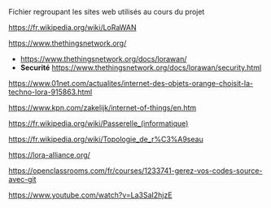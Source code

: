 Fichier regroupant les sites web utilisés au cours du projet

https://fr.wikipedia.org/wiki/LoRaWAN

https://www.thethingsnetwork.org/
- https://www.thethingsnetwork.org/docs/lorawan/
- **Securité** https://www.thethingsnetwork.org/docs/lorawan/security.html

https://www.01net.com/actualites/internet-des-objets-orange-choisit-la-techno-lora-915863.html

https://www.kpn.com/zakelijk/internet-of-things/en.htm

https://fr.wikipedia.org/wiki/Passerelle_(informatique)

https://fr.wikipedia.org/wiki/Topologie_de_r%C3%A9seau

https://lora-alliance.org/

https://openclassrooms.com/fr/courses/1233741-gerez-vos-codes-source-avec-git

https://www.youtube.com/watch?v=La3SaI2hjzE

